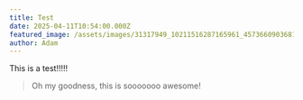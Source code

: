 ```yaml
---
title: Test
date: 2025-04-11T10:54:00.000Z
featured_image: /assets/images/31317949_10211516287165961_4573660903681900008_n.jpg
author: Adam
---
```

This is a test!!!!!



> Oh my goodness, this is sooooooo awesome!

